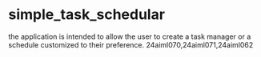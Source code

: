 # simple_task_schedular
the application is intended to allow the user to create a task manager or a schedule customized to their preference. 24aiml070,24aiml071,24aiml062
